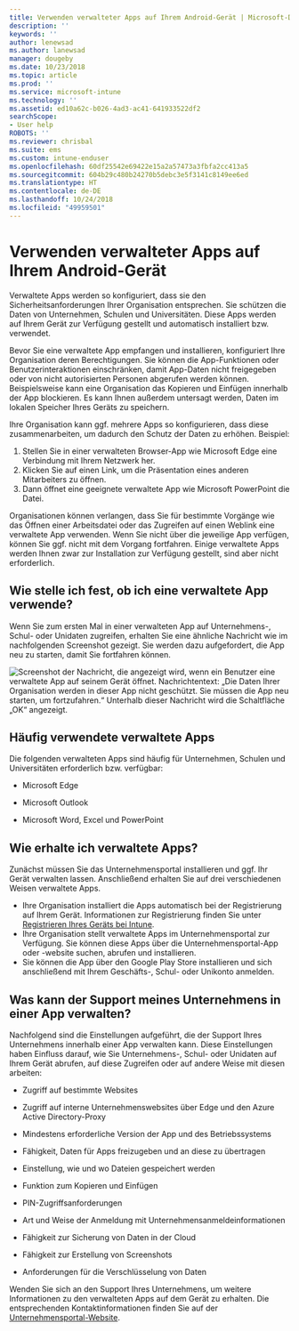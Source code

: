 ```yaml
---
title: Verwenden verwalteter Apps auf Ihrem Android-Gerät | Microsoft-Dokumentation
description: ''
keywords: ''
author: lenewsad
ms.author: lanewsad
manager: dougeby
ms.date: 10/23/2018
ms.topic: article
ms.prod: ''
ms.service: microsoft-intune
ms.technology: ''
ms.assetid: ed10a62c-b026-4ad3-ac41-641933522df2
searchScope:
- User help
ROBOTS: ''
ms.reviewer: chrisbal
ms.suite: ems
ms.custom: intune-enduser
ms.openlocfilehash: 60df25542e69422e15a2a57473a3fbfa2cc413a5
ms.sourcegitcommit: 604b29c480b24270b5debc3e5f3141c8149ee6ed
ms.translationtype: HT
ms.contentlocale: de-DE
ms.lasthandoff: 10/24/2018
ms.locfileid: "49959501"
---
```

# <a name="use-managed-apps-on-your-android-device"></a>Verwenden verwalteter Apps auf Ihrem Android-Gerät
Verwaltete Apps werden so konfiguriert, dass sie den Sicherheitsanforderungen Ihrer Organisation entsprechen. Sie schützen die Daten von Unternehmen, Schulen und Universitäten. Diese Apps werden auf Ihrem Gerät zur Verfügung gestellt und automatisch installiert bzw. verwendet. 

Bevor Sie eine verwaltete App empfangen und installieren, konfiguriert Ihre Organisation deren Berechtigungen. Sie können die App-Funktionen oder Benutzerinteraktionen einschränken, damit App-Daten nicht freigegeben oder von nicht autorisierten Personen abgerufen werden können. Beispielsweise kann eine Organisation das Kopieren und Einfügen innerhalb der App blockieren. Es kann Ihnen außerdem untersagt werden, Daten im lokalen Speicher Ihres Geräts zu speichern.

Ihre Organisation kann ggf. mehrere Apps so konfigurieren, dass diese zusammenarbeiten, um dadurch den Schutz der Daten zu erhöhen. Beispiel:
1. Stellen Sie in einer verwalteten Browser-App wie Microsoft Edge eine Verbindung mit Ihrem Netzwerk her.
2. Klicken Sie auf einen Link, um die Präsentation eines anderen Mitarbeiters zu öffnen.
3. Dann öffnet eine geeignete verwaltete App wie Microsoft PowerPoint die Datei.

Organisationen können verlangen, dass Sie für bestimmte Vorgänge wie das Öffnen einer Arbeitsdatei oder das Zugreifen auf einen Weblink eine verwaltete App verwenden. Wenn Sie nicht über die jeweilige App verfügen, können Sie ggf. nicht mit dem Vorgang fortfahren. Einige verwaltete Apps werden Ihnen zwar zur Installation zur Verfügung gestellt, sind aber nicht erforderlich.

## <a name="how-do-i-know-im-using-a-managed-app"></a>Wie stelle ich fest, ob ich eine verwaltete App verwende?
Wenn Sie zum ersten Mal in einer verwalteten App auf Unternehmens-, Schul- oder Unidaten zugreifen, erhalten Sie eine ähnliche Nachricht wie im nachfolgenden Screenshot gezeigt. Sie werden dazu aufgefordert, die App neu zu starten, damit Sie fortfahren können.

![Screenshot der Nachricht, die angezeigt wird, wenn ein Benutzer eine verwaltete App auf seinem Gerät öffnet. Nachrichtentext: „Die Daten Ihrer Organisation werden in dieser App nicht geschützt. Sie müssen die App neu starten, um fortzufahren.“ Unterhalb dieser Nachricht wird die Schaltfläche „OK“ angezeigt.](./media/managed-apps-message.png)

## <a name="commonly-managed-apps"></a>Häufig verwendete verwaltete Apps  
Die folgenden verwalteten Apps sind häufig für Unternehmen, Schulen und Universitäten erforderlich bzw. verfügbar:

-   Microsoft Edge

-   Microsoft Outlook

-   Microsoft Word, Excel und PowerPoint

## <a name="how-do-i-get-managed-apps"></a>Wie erhalte ich verwaltete Apps?
Zunächst müssen Sie das Unternehmensportal installieren und ggf. Ihr Gerät verwalten lassen. Anschließend erhalten Sie auf drei verschiedenen Weisen verwaltete Apps.
* Ihre Organisation installiert die Apps automatisch bei der Registrierung auf Ihrem Gerät. Informationen zur Registrierung finden Sie unter [Registrieren Ihres Geräts bei Intune](enroll-your-device-in-Intune-android.md).
* Ihre Organisation stellt verwaltete Apps im Unternehmensportal zur Verfügung. Sie können diese Apps über die Unternehmensportal-App oder -website suchen, abrufen und installieren. 
* Sie können die App über den Google Play Store installieren und sich anschließend mit Ihrem Geschäfts-, Schul- oder Unikonto anmelden.  

## <a name="what-can-my-company-support-manage-in-an-app"></a>Was kann der Support meines Unternehmens in einer App verwalten?
Nachfolgend sind die Einstellungen aufgeführt, die der Support Ihres Unternehmens innerhalb einer App verwalten kann. Diese Einstellungen haben Einfluss darauf, wie Sie Unternehmens-, Schul- oder Unidaten auf Ihrem Gerät abrufen, auf diese Zugreifen oder auf andere Weise mit diesen arbeiten:

* Zugriff auf bestimmte Websites  

* Zugriff auf interne Unternehmenswebsites über Edge und den Azure Active Directory-Proxy  

* Mindestens erforderliche Version der App und des Betriebssystems

* Fähigkeit, Daten für Apps freizugeben und an diese zu übertragen  

* Einstellung, wie und wo Dateien gespeichert werden  

* Funktion zum Kopieren und Einfügen  

* PIN-Zugriffsanforderungen  

* Art und Weise der Anmeldung mit Unternehmensanmeldeinformationen  

* Fähigkeit zur Sicherung von Daten in der Cloud  

* Fähigkeit zur Erstellung von Screenshots  

* Anforderungen für die Verschlüsselung von Daten  

Wenden Sie sich an den Support Ihres Unternehmens, um weitere Informationen zu den verwalteten Apps auf dem Gerät zu erhalten. Die entsprechenden Kontaktinformationen finden Sie auf der [Unternehmensportal-Website](https://go.microsoft.com/fwlink/?linkid=2010980).

